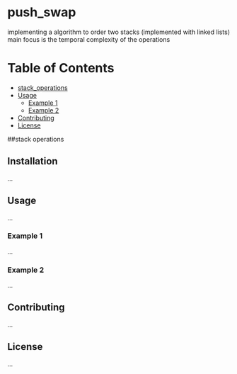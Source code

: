# push_swap
implementing a algorithm to order two stacks (implemented with linked lists) main focus is the temporal complexity of the operations

# Table of Contents
- [stack_operations](#stack_operations)
- [Usage](#usage)
  - [Example 1](#example-1)
  - [Example 2](#example-2)
- [Contributing](#contributing)
- [License](#license)

##stack operations

## Installation
...

## Usage
...

### Example 1
...

### Example 2
...

## Contributing
...

## License
...
